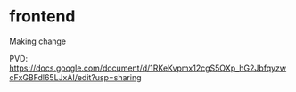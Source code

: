 # frontend

Making change

PVD: https://docs.google.com/document/d/1RKeKvpmx12cgS5OXp_hG2JbfqyzwcFxGBFdl65LJxAI/edit?usp=sharing
